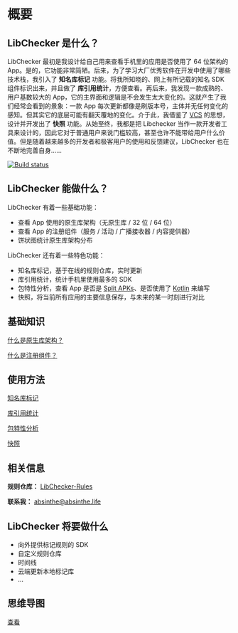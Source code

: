 # 概要

## LibChecker 是什么？

LibChecker 最初是我设计给自己用来查看手机里的应用是否使用了 64 位架构的 App。是的，它功能非常简陋。后来，为了学习大厂优秀软件在开发中使用了哪些技术栈，我引入了 **知名库标记** 功能。将我所知晓的、网上有所记载的知名 SDK 组件标识出来，并且做了 **库引用统计**，方便查看。再后来，我发现一款成熟的、用户基数较大的 App，它的主界面和逻辑是不会发生太大变化的。这就产生了我们经常会看到的景象：一款 App 每次更新都像是刷版本号，主体并无任何变化的感知。但其实它的底层可能有翻天覆地的变化。介于此，我借鉴了 [VCS](https://en.wikipedia.org/wiki/Version_control) 的思想，设计并开发出了 **快照** 功能。从始至终，我都是把 Libchecker 当作一款开发者工具来设计的，因此它对于普通用户来说门槛较高，甚至也许不能带给用户什么价值。但是随着越来越多的开发者和极客用户的使用和反馈建议，LibChecker 也在不断地完善自身……

[![Build status](https://build.appcenter.ms/v0.1/apps/48323741-74c1-4890-a4e8-e0fac9c8dc62/branches/master/badge)](https://appcenter.ms)

## LibChecker 能做什么？

LibChecker 有着一些基础功能：

- 查看 App 使用的原生库架构（无原生库 / 32 位 / 64 位）
- 查看 App 的注册组件（服务 / 活动 / 广播接收器 / 内容提供器）
- 饼状图统计原生库架构分布



LibChecker 还有着一些特色功能：

- 知名库标记，基于在线的规则仓库，实时更新
- 库引用统计，统计手机里使用最多的 SDK
- 包特性分析，查看 App 是否是 [Split APKs](https://developer.android.com/studio/build/configure-apk-splits)、是否使用了 [Kotlin](https://en.wikipedia.org/wiki/Kotlin_(programming_language)) 来编写
- 快照，将当前所有应用的主要信息保存，与未来的某一时刻进行对比

## 基础知识

[什么是原生库架构？](/guide/What-is-Native-Library-Architecture.md)

[什么是注册组件？](/guide/What-is-Registered-Component.md)

## 使用方法

[知名库标记](/guide/Marked-Popular-Library.md)

[库引用统计](/guide/Library-Reference-Statistics.md)

[包特性分析](/guide/Package-Features-Analysis.md)

[快照](/guide/Snapshot-Usage.md)

## 相关信息

**规则仓库：** [LibChecker-Rules](https://github.com/zhaobozhen/LibChecker-Rules)

**联系我：** [absinthe@absinthe.life](mailto:absinthe@absinthe.life)

## LibChecker 将要做什么

- 向外提供标记规则的 SDK
- 自定义规则仓库
- 时间线
- 云端更新本地标记库
- ...

## 思维导图
[查看](/guide/Mind-Mapping.md)